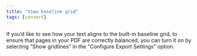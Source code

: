 ```yaml
---
title: "View baseline grid"
tags: [convert]
---
```

 
<html><body><section data-type="chapter" class="hsecchapter" data-hederis-type="hsecchapter" id="view-baseline-grid" data-pi-attrs="id: view-baseline-grid; data-tags: convert;" role="doc-chapter" data-tags="convert" data-author-name=" " data-book-title=" " title="View baseline grid"><p class="hblkp" data-hederis-type="hblkp" id="ptqlLsRK5">If you&#8217;d like to see how your text aligns to the built-in baseline grid, to ensure that pages in your PDF are correctly balanced, you can turn it on by selecting &#8220;Show gridlines&#8221; in the &#8220;Configure Export Settings&#8221; option.</p></section></body></html>
